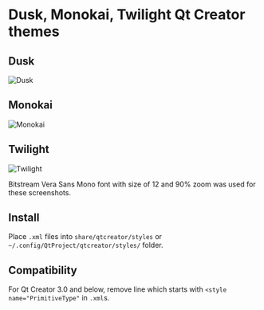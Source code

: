 Dusk, Monokai, Twilight Qt Creator themes
=========================================

Dusk
----
![Dusk][1]

Monokai
-------
![Monokai][2]

Twilight
--------
![Twilight][3]

Bitstream Vera Sans Mono font with size of 12 and 90% zoom was used for these screenshots.

Install
--------

Place `.xml` files into `share/qtcreator/styles` or `~/.config/QtProject/qtcreator/styles/` folder.

Compatibility
-------------

For Qt Creator 3.0 and below, remove line which starts with `<style name="PrimitiveType"` in `.xml`s.

  [1]: http://i.imgur.com/PwR9zVv.png?1
  [2]: http://i.imgur.com/4AEe76E.png?1
  [3]: http://i.imgur.com/1anjLuV.png?1

